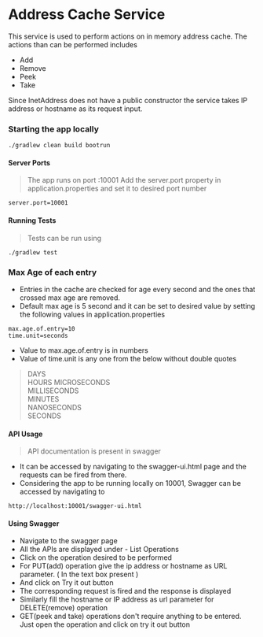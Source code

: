 # Address Cache Service

This service is used to perform actions on in memory address cache.
 The actions than can be performed includes
  - Add
  - Remove
  - Peek
  - Take

  Since InetAddress does not have a public constructor the service takes IP address or hostname as its request input.  

### Starting the app locally
```
./gradlew clean build bootrun
```

#### Server Ports
> The app  runs on port :10001
> Add the server.port property in application.properties and set it to desired port number

```
server.port=10001
```

#### Running Tests
> Tests can be run using
```
./gradlew test
```

### Max Age of each entry
- Entries in the cache are checked for age every second and the ones that crossed max age are removed.
- Default max age is 5 second and it can be set to desired value by setting the following values in application.properties

```
max.age.of.entry=10
time.unit=seconds
```
- Value to max.age.of.entry is in numbers
- Value of time.unit is any one from the below without double quotes 
> DAYS  
HOURS
MICROSECONDS   
MILLISECONDS  
MINUTES  
NANOSECONDS  
SECONDS  

#### API Usage
> API documentation is present in swagger
- It can be accessed by navigating to the swagger-ui.html page and the requests can be fired from there.
- Considering the app to be running locally on 10001, Swagger can be accessed by navigating to 

```
http://localhost:10001/swagger-ui.html
```

#### Using Swagger
- Navigate to the swagger page
- All the APIs are displayed under  - List Operations
- Click on the operation desired to be performed
- For PUT(add) operation give the ip address or hostname as URL parameter. ( In the text box present )
- And click on Try it out button
- The corresponding request is fired and the response is displayed
- Similarly fill the hostname or IP address as url parameter for DELETE(remove) operation
- GET(peek and take) operations don't require anything to be entered. Just open the operation and click on try it out button